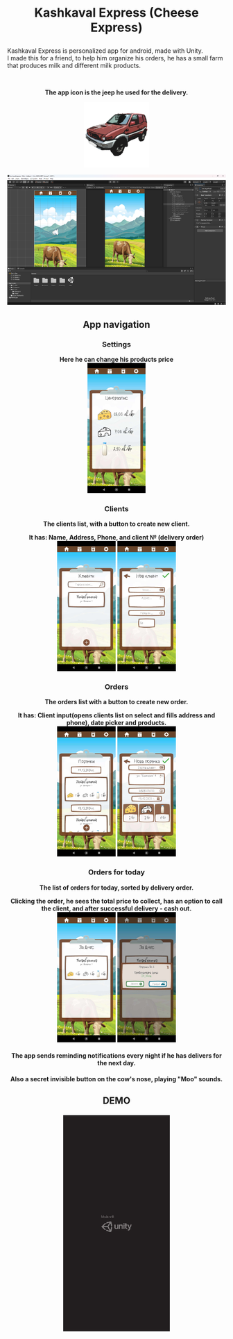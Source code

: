 ﻿# <p align="center">Kashkaval Express (Cheese Express)</p>
<p>Kashkaval Express is personalized app for android, made with Unity.
<br> I made this for a friend, to help him organize his orders, he has a small farm that produces milk and different milk products.</p>
<br>

**<p align="center">The app icon is the jeep he used for the delivery.**
<p align="center"><img alt="icon" height="150" src="Screenshots/1.png"/>

<p align="center"><img alt="unity" height="300" src="Screenshots/2.png"/>

## <p align="center">App navigation

### <p align="center">Settings
**<p align="center">Here he can change his products price**
<br>
<img alt="unity" height="300" src="Screenshots/3.png"/>

### <p align="center">Clients
**<p align="center">The clients list, with a button to create new client.**
<br>
**<p align="center">It has: Name, Address, Phone, and client № (delivery order)**
<br>
<img alt="unity" height="300" src="Screenshots/5.png"/>
<img alt="unity" height="300" src="Screenshots/4.png"/>

### <p align="center">Orders
**<p align="center">The orders list with a button to create new order.**
<br>
**<p align="center">It has: Client input(opens clients list on select and fills address and phone), date picker and products.**
<br>
<img alt="unity" height="300" src="Screenshots/7.png"/>
<img alt="unity" height="300" src="Screenshots/6.png"/>

### <p align="center">Orders for today
**<p align="center">The list of orders for today, sorted by delivery order.**
<br>
**<p align="center">Clicking the order, he sees the total price to collect, has an option to call the client, and after successful delivery - cash out.**
<br>
<img alt="unity" height="300" src="Screenshots/8.png"/>
<img alt="unity" height="300" src="Screenshots/9.png"/>

#### <p align="center">The app sends reminding notifications every night if he has delivers for the next day.
#### <p align="center">Also a secret invisible button on the cow's nose, playing "Moo" sounds.

## <p align="center">DEMO
[<p align="center">![Watch the demo](Screenshots/thumb.png)](https://www.youtube.com/shorts/zqo4OBJc0oQ)
